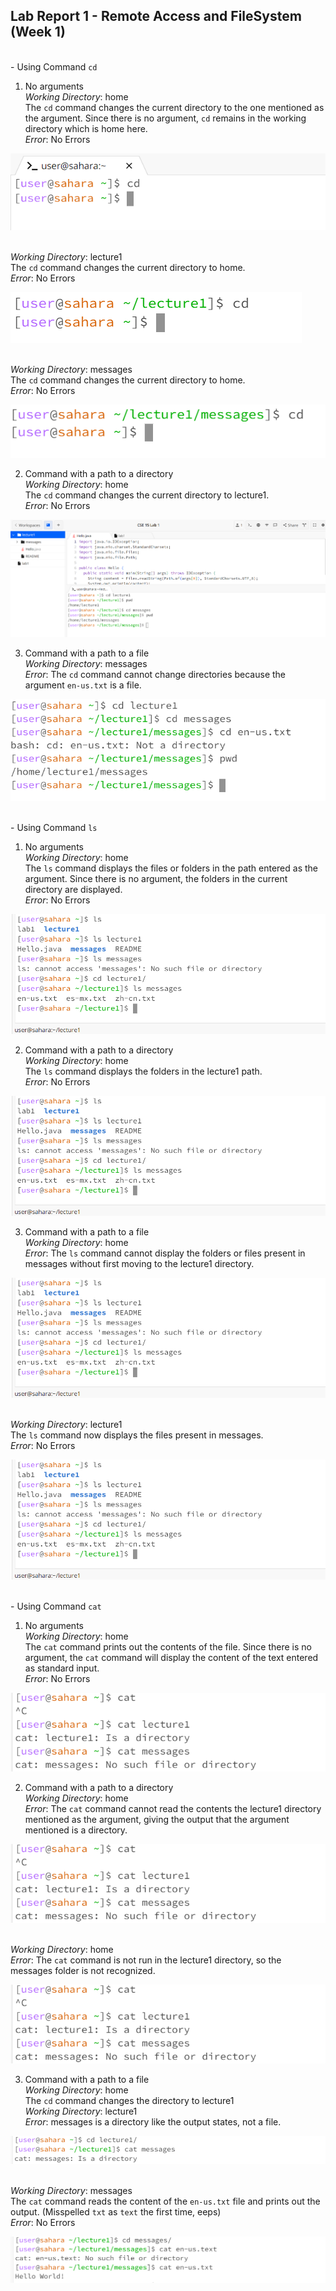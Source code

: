 __Lab Report 1 - Remote Access and FileSystem (Week 1)__
-------------

<br>- Using Command `cd`<br>
  1) No arguments
  <br> _Working Directory_: home <br>
     The `cd` command changes the current directory to the one mentioned as the argument. Since there is no argument, `cd` remains in the working directory which is home here.
      <br> _Error_: No Errors <br>
     
 ![Image](img11.png)

  <br> _Working Directory_: lecture1 <br>
      The `cd` command changes the current directory to home.
      <br> _Error_: No Errors <br>

 ![Image](pic2.png)

  <br> _Working Directory_: messages <br>
      The `cd` command changes the current directory to home.
      <br> _Error_: No Errors <br>

  ![Image](pic1.png)

  2) Command with a path to a directory
  <br> _Working Directory_: home <br>
       The `cd` command changes the current directory to lecture1.
     <br> _Error_: No Errors <br>

  ![Image](img1.png)
     
  3) Command with a path to a file
  <br> _Working Directory_: messages <br>
     _Error_: The `cd` command cannot change directories because the argument `en-us.txt` is a file.

  ![Image](pic3.png)

<br>- Using Command `ls`<br>
  1) No arguments
  <br> _Working Directory_: home <br>
    The `ls` command displays the files or folders in the path entered as the argument. Since there is no argument, the folders in the current directory are displayed.
     <br> _Error_: No Errors <br>

  ![Image](img7.png)
     
  2) Command with a path to a directory
  <br> _Working Directory_: home <br>
      The `ls` command displays the folders in the lecture1 path.
     <br> _Error_: No Errors <br>

   ![Image](img7.png)
     
   3) Command with a path to a file
   <br> _Working Directory_: home <br>
     _Error_: The `ls` command cannot display the folders or files present in messages without first moving to the lecture1 directory.

  ![Image](img7.png)
      
  <br> _Working Directory_: lecture1 <br>
    The `ls` command now displays the files present in messages.
    <br> _Error_: No Errors <br>

  ![Image](img7.png)

<br>- Using Command `cat`<br>
  1) No arguments
  <br> _Working Directory_: home <br>
     The `cat` command prints out the contents of the file. Since there is no argument, the `cat` command will display the content of the text entered as standard input.
     <br> _Error_: No Errors <br>

  ![Image](img8.png)
     
  2) Command with a path to a directory
  <br> _Working Directory_: home <br>
      _Error_: The `cat` command cannot read the contents the lecture1 directory mentioned as the argument, giving the output that the argument mentioned is a directory.

  ![Image](img8.png)
     
  <br> _Working Directory_: home <br>
      _Error_: The `cat` command is not run in the lecture1 directory, so the messages folder is not recognized.

  ![Image](img8.png)
     
  3) Command with a path to a file
  <br> _Working Directory_: home <br>
    The `cd` command changes the directory to lecture1
    <br> _Working Directory_: lecture1 <br>
    _Error_: messages is a directory like the output states, not a file.

   ![Image](img40.png)
     
   <br> _Working Directory_: messages <br>
     The `cat` command reads the content of the `en-us.txt` file and prints out the output. (Misspelled `txt` as `text` the first time, eeps)
     <br> _Error_: No Errors <br>

   ![Image](img41.png)

     

     
  
  

     


